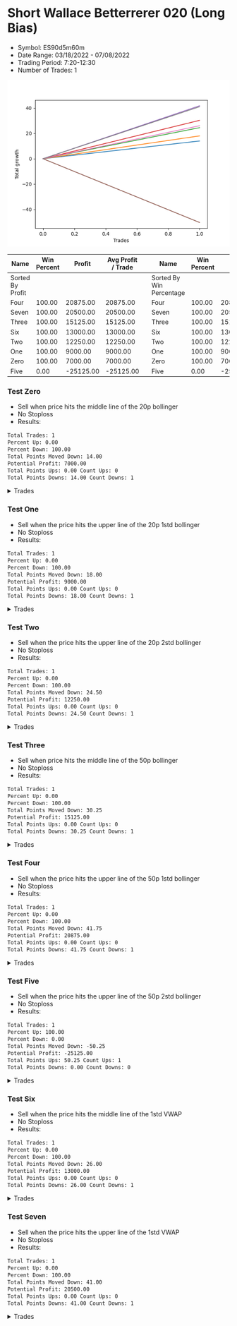 # Short Wallace Betterrerer 020 (Long Bias)
- Symbol: ES90d5m60m
- Date Range: 03/18/2022 - 07/08/2022
- Trading Period: 7:20-12:30
- Number of Trades: 1

![Plot](ShortWallaceBetterrerer020ES90d5m60m(LongBias).png)

| Name | Win Percent | Profit | Avg Profit / Trade |     | Name | Win Percent | Profit | Avg Profit / Trade |
| ---- | ----------- | ------ | ------------------ | --- | ---- | ----------- | ------ | ------------------ |
| Sorted By <br> Profit | | | | | Sorted By <br> Win Percentage ||||
| Four | 100.00 | 20875.00 | 20875.00 |     | Four | 100.00 | 20875.00 | 20875.00 |
| Seven | 100.00 | 20500.00 | 20500.00 |     | Seven | 100.00 | 20500.00 | 20500.00 |
| Three | 100.00 | 15125.00 | 15125.00 |     | Three | 100.00 | 15125.00 | 15125.00 |
| Six | 100.00 | 13000.00 | 13000.00 |     | Six | 100.00 | 13000.00 | 13000.00 |
| Two | 100.00 | 12250.00 | 12250.00 |     | Two | 100.00 | 12250.00 | 12250.00 |
| One | 100.00 | 9000.00 | 9000.00 |     | One | 100.00 | 9000.00 | 9000.00 |
| Zero | 100.00 | 7000.00 | 7000.00 |     | Zero | 100.00 | 7000.00 | 7000.00 |
| Five | 0.00 | -25125.00 | -25125.00 |     | Five | 0.00 | -25125.00 | -25125.00 |

### Test Zero
* Sell when price hits the middle line of the 20p bollinger
* No Stoploss
* Results:
```
Total Trades: 1
Percent Up: 0.00
Percent Down: 100.00
Total Points Moved Down: 14.00
Potential Profit: 7000.00
Total Points Ups: 0.00 Count Ups: 0
Total Points Downs: 14.00 Count Downs: 1
```

<details><summary>Trades</summary>

<code>In: 2022-05-04 11:05:00		Out: 2022-05-04 11:07:15		Total Position Time: 02:15		Total Move Down: 14.00		Total to Date: 14.00</code> <br />


</details>

### Test One
* Sell when the price hits the upper line of the 20p 1std bollinger
* No Stoploss
* Results:
```
Total Trades: 1
Percent Up: 0.00
Percent Down: 100.00
Total Points Moved Down: 18.00
Potential Profit: 9000.00
Total Points Ups: 0.00 Count Ups: 0
Total Points Downs: 18.00 Count Downs: 1
```

<details><summary>Trades</summary>

<code>In: 2022-05-04 11:05:00		Out: 2022-05-04 11:07:20		Total Position Time: 02:20		Total Move Down: 18.00		Total to Date: 18.00</code> <br />


</details>

### Test Two
* Sell when the price hits the upper line of the 20p 2std bollinger
* No Stoploss
* Results:
```
Total Trades: 1
Percent Up: 0.00
Percent Down: 100.00
Total Points Moved Down: 24.50
Potential Profit: 12250.00
Total Points Ups: 0.00 Count Ups: 0
Total Points Downs: 24.50 Count Downs: 1
```

<details><summary>Trades</summary>

<code>In: 2022-05-04 11:05:00		Out: 2022-05-04 11:07:40		Total Position Time: 02:40		Total Move Down: 24.50		Total to Date: 24.50</code> <br />


</details>

### Test Three
* Sell when price hits the middle line of the 50p bollinger
* No Stoploss
* Results:
```
Total Trades: 1
Percent Up: 0.00
Percent Down: 100.00
Total Points Moved Down: 30.25
Potential Profit: 15125.00
Total Points Ups: 0.00 Count Ups: 0
Total Points Downs: 30.25 Count Downs: 1
```

<details><summary>Trades</summary>

<code>In: 2022-05-04 11:05:00		Out: 2022-05-04 11:20:50		Total Position Time: 15:50		Total Move Down: 30.25		Total to Date: 30.25</code> <br />


</details>

### Test Four
* Sell when the price hits the upper line of the 50p 1std bollinger
* No Stoploss
* Results:
```
Total Trades: 1
Percent Up: 0.00
Percent Down: 100.00
Total Points Moved Down: 41.75
Potential Profit: 20875.00
Total Points Ups: 0.00 Count Ups: 0
Total Points Downs: 41.75 Count Downs: 1
```

<details><summary>Trades</summary>

<code>In: 2022-05-04 11:05:00		Out: 2022-05-04 11:34:10		Total Position Time: 29:10		Total Move Down: 41.75		Total to Date: 41.75</code> <br />


</details>

### Test Five
* Sell when the price hits the upper line of the 50p 2std bollinger
* No Stoploss
* Results:
```
Total Trades: 1
Percent Up: 100.00
Percent Down: 0.00
Total Points Moved Down: -50.25
Potential Profit: -25125.00
Total Points Ups: 50.25 Count Ups: 1
Total Points Downs: 0.00 Count Downs: 0
```

<details><summary>Trades</summary>

<code>In: 2022-05-04 11:05:00		Out: 2022-05-04 12:05:55		Total Position Time: 60:55		Total Move Down: -50.25		Total to Date: -50.25</code> <br />


</details>

### Test Six
* Sell when the price hits the middle line of the 1std VWAP
* No Stoploss
* Results:
```
Total Trades: 1
Percent Up: 0.00
Percent Down: 100.00
Total Points Moved Down: 26.00
Potential Profit: 13000.00
Total Points Ups: 0.00 Count Ups: 0
Total Points Downs: 26.00 Count Downs: 1
```

<details><summary>Trades</summary>

<code>In: 2022-05-04 11:05:00		Out: 2022-05-04 11:20:20		Total Position Time: 15:20		Total Move Down: 26.00		Total to Date: 26.00</code> <br />


</details>

### Test Seven
* Sell when the price hits the upper line of the 1std VWAP
* No Stoploss
* Results:
```
Total Trades: 1
Percent Up: 0.00
Percent Down: 100.00
Total Points Moved Down: 41.00
Potential Profit: 20500.00
Total Points Ups: 0.00 Count Ups: 0
Total Points Downs: 41.00 Count Downs: 1
```

<details><summary>Trades</summary>

<code>In: 2022-05-04 11:05:00		Out: 2022-05-04 11:34:05		Total Position Time: 29:05		Total Move Down: 41.00		Total to Date: 41.00</code> <br />


</details>